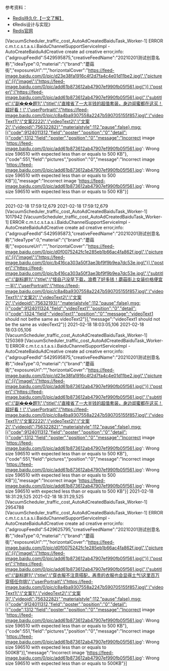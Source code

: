 



参考资料：

- [Redis持久化【一文了解】](https://mp.weixin.qq.com/s?__biz=MzI4Njg5MDA5NA==&mid=2247486819&idx=2&sn=cc488307e14c7410ec2b106eba0be4c3&chksm=ebd74c62dca0c5741f2aa2c781c77df19deab86bf7dc5a255b47212d28b999048c021735be48&token=1973383024&lang=zh_CN#rd)
- 《Redis设计与实现》
- [Redis官网](https://redis.io/topics/faq)





[VacuumScheduler_traffic_cost_AutoAdCreatedBaiduTask_Worker-1] ERROR c.m.t.c.s.t.a.s.i.BaiduChannelSupportServiceImpl - AutoCreateBaiduAdCreative create ad creative error,info:{"adgroupFeedId":5429595875,"creativeFeedName":"20210201测试创意名称","ideaType":0,"material":"{\"brand\":\"蘑菇街\",\"exposureUrl\":\"\",\"horizontalCover\":\"https://feed-image.baidu.com/0/pic/d23e38fa1916c4f2d7fa4c4e01d11be2.jpg\",\"pictures\":[{\"image\":\"https://feed-image.baidu.com/0/pic/add61b873612ab47907ef990fb05f561.jpg\"}],\"poster\":\"https://feed-image.baidu.com/0/pic/add61b873612ab47907ef990fb05f561.jpg\",\"subtitle\":\"副���题1\",\"title\":\"直接省了一大半钱的超值套装，身边闺蜜都在这买！超好看！\",\"userPortrait\":\"https://feed-image.baidu.com/0/pic/c8a4ba9307558a2247b590705155f857.jpg\",\"videoText1\":\"文案2222\",\"videoText2\":\"文案2\",\"videoid\":75632282}","materialstyle":112,"pause":false},msg:[{"code":9124011312,"field":"poster","position":"0","detail":[{"code":1312,"field":"poster","position":"0","message":"Incorrect image 'https://feed-image.baidu.com/0/pic/add61b873612ab47907ef990fb05f561.jpg': Wrong size 596510 with expected less than or equals to 500 KB"},{"code":551,"field":"pictures","position":"0","message":"Incorrect image 'https://feed-image.baidu.com/0/pic/add61b873612ab47907ef990fb05f561.jpg': Wrong size 596510 with expected less than or equals to 500 KB"}],"message":"Incorrect image 'https://feed-image.baidu.com/0/pic/add61b873612ab47907ef990fb05f561.jpg': Wrong size 596510 with expected less than or equals to 500 KB"}]

-------------

2021-02-18 17:59:12,679 2021-02-18 17:59:12,679 [VacuumScheduler_traffic_cost_AutoAdCreatedBaiduTask_Worker-1] 1017942 [VacuumScheduler_traffic_cost_AutoAdCreatedBaiduTask_Worker-1] ERROR c.m.t.c.s.t.a.s.i.BaiduChannelSupportServiceImpl - AutoCreateBaiduAdCreative create ad creative error,info:{"adgroupFeedId":5429595873,"creativeFeedName":"20210201测试创意名称","ideaType":0,"material":"{\"brand\":\"蘑菇街\",\"exposureUrl\":\"\",\"horizontalCover\":\"https://feed-image.baidu.com/0/pic/d0f0075242fc1e285eb1b66ac4fa862f.jpg\",\"pictures\":[{\"image\":\"https://feed-image.baidu.com/0/pic/b416ca303a50f3ae3bf9f9b9ea7dc53e.jpg\"}],\"poster\":\"https://feed-image.baidu.com/0/pic/b416ca303a50f3ae3bf9f9b9ea7dc53e.jpg\",\"subtitle\":\"副标题1\",\"title\":\"怪自己没早下载，浪费了好多钱！蘑菇街上女装价格便宜一半\",\"userPortrait\":\"https://feed-image.baidu.com/0/pic/c8a4ba9307558a2247b590705155f857.jpg\",\"videoText1\":\"文案2\",\"videoText2\":\"文案2\",\"videoid\":75632193}","materialstyle":112,"pause":false},msg:[{"code":9124011324,"field":"videoText1","position":"0","detail":[{"code":1324,"field":"videoText1","position":"0","message":"videoText1 should not bethe same as videoText2"}],"message":"videoText1 should not be the same as videoText2"}]
2021-02-18 18:03:05,106 2021-02-18 18:03:05,106 [VacuumScheduler_traffic_cost_AutoAdCreatedBaiduTask_Worker-1] 1250369 [VacuumScheduler_traffic_cost_AutoAdCreatedBaiduTask_Worker-1] ERROR c.m.t.c.s.t.a.s.i.BaiduChannelSupportServiceImpl - AutoCreateBaiduAdCreative create ad creative error,info:{"adgroupFeedId":5429595875,"creativeFeedName":"20210201测试创意名称","ideaType":0,"material":"{\"brand\":\"蘑菇街\",\"exposureUrl\":\"\",\"horizontalCover\":\"https://feed-image.baidu.com/0/pic/d23e38fa1916c4f2d7fa4c4e01d11be2.jpg\",\"pictures\":[{\"image\":\"https://feed-image.baidu.com/0/pic/add61b873612ab47907ef990fb05f561.jpg\"}],\"poster\":\"https://feed-image.baidu.com/0/pic/add61b873612ab47907ef990fb05f561.jpg\",\"subtitle\":\"副���题1\",\"title\":\"直接省了一大半钱的超值套装，身边闺蜜都在这买！超好看！\",\"userPortrait\":\"https://feed-image.baidu.com/0/pic/c8a4ba9307558a2247b590705155f857.jpg\",\"videoText1\":\"文案2222\",\"videoText2\":\"文案2\",\"videoid\":75632282}","materialstyle":112,"pause":false},msg:[{"code":9124011312,"field":"poster","position":"0","detail":[{"code":1312,"field":"poster","position":"0","message":"Incorrect image 'https://feed-image.baidu.com/0/pic/add61b873612ab47907ef990fb05f561.jpg': Wrong size 596510 with expected less than or equals to 500 KB"},{"code":551,"field":"pictures","position":"0","message":"Incorrect image 'https://feed-image.baidu.com/0/pic/add61b873612ab47907ef990fb05f561.jpg': Wrong size 596510 with expected less than or equals to 500 KB"}],"message":"Incorrect image 'https://feed-image.baidu.com/0/pic/add61b873612ab47907ef990fb05f561.jpg': Wrong size 596510 with expected less than or equals to 500 KB"}]
2021-02-18 18:31:29,525 2021-02-18 18:31:29,525 [VacuumScheduler_traffic_cost_AutoAdCreatedBaiduTask_Worker-1] 2954788 [VacuumScheduler_traffic_cost_AutoAdCreatedBaiduTask_Worker-1] ERROR c.m.t.c.s.t.a.s.i.BaiduChannelSupportServiceImpl - AutoCreateBaiduAdCreative create ad creative error,info:{"adgroupFeedId":5429625795,"creativeFeedName":"20210201测试创意名称","ideaType":0,"material":"{\"brand\":\"蘑菇街\",\"exposureUrl\":\"\",\"horizontalCover\":\"https://feed-image.baidu.com/0/pic/d0f0075242fc1e285eb1b66ac4fa862f.jpg\",\"pictures\":[{\"image\":\"https://feed-image.baidu.com/0/pic/add61b873612ab47907ef990fb05f561.jpg\"}],\"poster\":\"https://feed-image.baidu.com/0/pic/add61b873612ab47907ef990fb05f561.jpg\",\"subtitle\":\"副标题1\",\"title\":\"穿衣服不注意搭配，再贵的衣服也会显得土气!这里百万穿搭任你挑\",\"userPortrait\":\"https://feed-image.baidu.com/0/pic/c8a4ba9307558a2247b590705155f857.jpg\",\"videoText1\":\"文案1\",\"videoText2\":\"文案3\",\"videoid\":75632282}","materialstyle":112,"pause":false},msg:[{"code":9124011312,"field":"poster","position":"0","detail":[{"code":1312,"field":"poster","position":"0","message":"Incorrect image 'https://feed-image.baidu.com/0/pic/add61b873612ab47907ef990fb05f561.jpg': Wrong size 596510 with expected less than or equals to 500 KB"},{"code":551,"field":"pictures","position":"0","message":"Incorrect image 'https://feed-image.baidu.com/0/pic/add61b873612ab47907ef990fb05f561.jpg': Wrong size 596510 with expected less than or equals to 500KB"}],"message":"Incorrect image 'https://feed-image.baidu.com/0/pic/add61b873612ab47907ef990fb05f561.jpg': Wrong size 596510 with expected less than or equals to 500KB"}]
